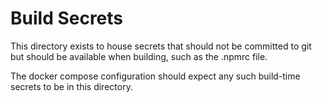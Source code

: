 # Build Secrets

This directory exists to house secrets that should not be committed to git but
should be available when building, such as the .npmrc file.

The docker compose configuration should expect any such build-time secrets to
be in this directory.
